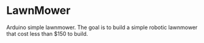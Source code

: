 # LawnMower
 Arduino simple lawnmower.
 The goal is to build a simple robotic lawnmower that cost less than $150 to build.
